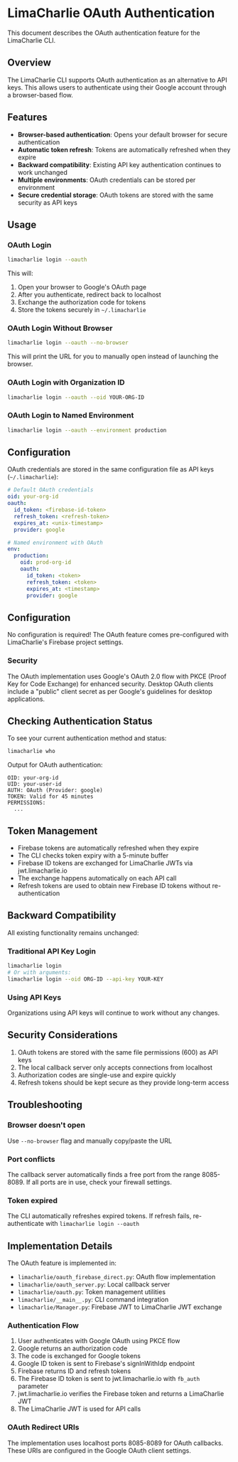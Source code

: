 # LimaCharlie OAuth Authentication

This document describes the OAuth authentication feature for the LimaCharlie CLI.

## Overview

The LimaCharlie CLI supports OAuth authentication as an alternative to API keys. This allows users to authenticate using their Google account through a browser-based flow.

## Features

- **Browser-based authentication**: Opens your default browser for secure authentication
- **Automatic token refresh**: Tokens are automatically refreshed when they expire
- **Backward compatibility**: Existing API key authentication continues to work unchanged
- **Multiple environments**: OAuth credentials can be stored per environment
- **Secure credential storage**: OAuth tokens are stored with the same security as API keys

## Usage

### OAuth Login

```bash
limacharlie login --oauth
```

This will:
1. Open your browser to Google's OAuth page
2. After you authenticate, redirect back to localhost  
3. Exchange the authorization code for tokens
4. Store the tokens securely in `~/.limacharlie`

### OAuth Login Without Browser

```bash
limacharlie login --oauth --no-browser
```

This will print the URL for you to manually open instead of launching the browser.

### OAuth Login with Organization ID

```bash
limacharlie login --oauth --oid YOUR-ORG-ID
```

### OAuth Login to Named Environment

```bash
limacharlie login --oauth --environment production
```

## Configuration

OAuth credentials are stored in the same configuration file as API keys (`~/.limacharlie`):

```yaml
# Default OAuth credentials
oid: your-org-id
oauth:
  id_token: <firebase-id-token>
  refresh_token: <refresh-token>
  expires_at: <unix-timestamp>
  provider: google

# Named environment with OAuth
env:
  production:
    oid: prod-org-id
    oauth:
      id_token: <token>
      refresh_token: <token>
      expires_at: <timestamp>
      provider: google
```

## Configuration

No configuration is required! The OAuth feature comes pre-configured with LimaCharlie's Firebase project settings.

### Security

The OAuth implementation uses Google's OAuth 2.0 flow with PKCE (Proof Key for Code Exchange) for enhanced security. Desktop OAuth clients include a "public" client secret as per Google's guidelines for desktop applications.

## Checking Authentication Status

To see your current authentication method and status:

```bash
limacharlie who
```

Output for OAuth authentication:
```
OID: your-org-id
UID: your-user-id
AUTH: OAuth (Provider: google)
TOKEN: Valid for 45 minutes
PERMISSIONS:
  ...
```

## Token Management

- Firebase tokens are automatically refreshed when they expire
- The CLI checks token expiry with a 5-minute buffer
- Firebase ID tokens are exchanged for LimaCharlie JWTs via jwt.limacharlie.io
- The exchange happens automatically on each API call
- Refresh tokens are used to obtain new Firebase ID tokens without re-authentication

## Backward Compatibility

All existing functionality remains unchanged:

### Traditional API Key Login
```bash
limacharlie login
# Or with arguments:
limacharlie login --oid ORG-ID --api-key YOUR-KEY
```

### Using API Keys
Organizations using API keys will continue to work without any changes.

## Security Considerations

1. OAuth tokens are stored with the same file permissions (600) as API keys
2. The local callback server only accepts connections from localhost
3. Authorization codes are single-use and expire quickly
4. Refresh tokens should be kept secure as they provide long-term access

## Troubleshooting

### Browser doesn't open
Use `--no-browser` flag and manually copy/paste the URL

### Port conflicts
The callback server automatically finds a free port from the range 8085-8089. If all ports are in use, check your firewall settings.

### Token expired
The CLI automatically refreshes expired tokens. If refresh fails, re-authenticate with `limacharlie login --oauth`

## Implementation Details

The OAuth feature is implemented in:
- `limacharlie/oauth_firebase_direct.py`: OAuth flow implementation
- `limacharlie/oauth_server.py`: Local callback server
- `limacharlie/oauth.py`: Token management utilities
- `limacharlie/__main__.py`: CLI command integration
- `limacharlie/Manager.py`: Firebase JWT to LimaCharlie JWT exchange

### Authentication Flow
1. User authenticates with Google OAuth using PKCE flow
2. Google returns an authorization code
3. The code is exchanged for Google tokens
4. Google ID token is sent to Firebase's signInWithIdp endpoint
5. Firebase returns ID and refresh tokens
6. The Firebase ID token is sent to jwt.limacharlie.io with `fb_auth` parameter
7. jwt.limacharlie.io verifies the Firebase token and returns a LimaCharlie JWT
8. The LimaCharlie JWT is used for API calls

### OAuth Redirect URIs
The implementation uses localhost ports 8085-8089 for OAuth callbacks. These URIs are configured in the Google OAuth client settings.